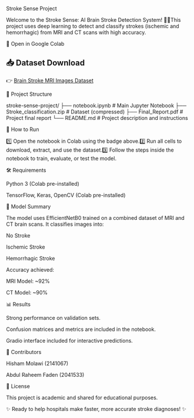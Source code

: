 Stroke Sense Project

Welcome to the Stroke Sense: AI Brain Stroke Detection System! 🧠✨This project uses deep learning to detect and classify strokes (ischemic and hemorrhagic) from MRI and CT scans with high accuracy.

🔗 Open in Google Colab

## 📥 Dataset Download

👉 [Brain Stroke MRI Images Dataset](https://www.kaggle.com/datasets/mitangshu11/brain-stroke-mri-images)


📂 Project Structure

stroke-sense-project/
├── notebook.ipynb                # Main Jupyter Notebook
├── Stroke_classification.zip     # Dataset (compressed)
├── Final_Report.pdf              # Project final report
└── README.md                     # Project description and instructions

🚀 How to Run

1️⃣ Open the notebook in Colab using the badge above.2️⃣ Run all cells to download, extract, and use the dataset.3️⃣ Follow the steps inside the notebook to train, evaluate, or test the model.

🛠️ Requirements

Python 3 (Colab pre-installed)

TensorFlow, Keras, OpenCV (Colab pre-installed)

🧪 Model Summary

The model uses EfficientNetB0 trained on a combined dataset of MRI and CT brain scans. It classifies images into:

No Stroke

Ischemic Stroke

Hemorrhagic Stroke

Accuracy achieved:

MRI Model: ~92%

CT Model: ~90%

📊 Results

Strong performance on validation sets.

Confusion matrices and metrics are included in the notebook.

Gradio interface included for interactive predictions.

📝 Contributors

Hisham Molawi (2141067)

Abdul Raheem Faden (2041533)

📄 License

This project is academic and shared for educational purposes.

✨ Ready to help hospitals make faster, more accurate stroke diagnoses! ✨
